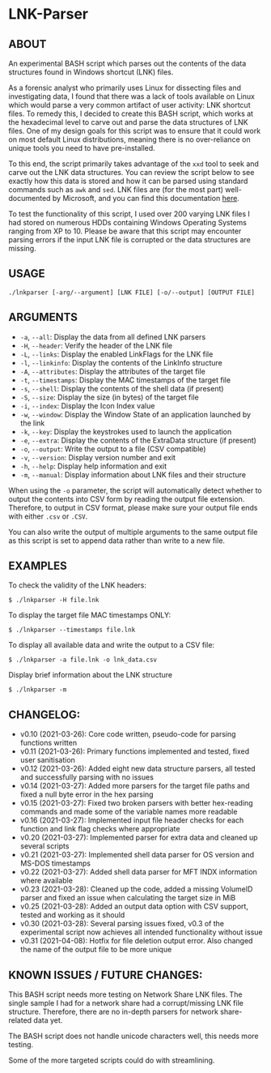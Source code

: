 # LNK-Parser

## ABOUT
An experimental BASH script which parses out the contents of the data structures found in Windows shortcut (LNK) files.

As a forensic analyst who primarily uses Linux for dissecting files and investigating data, I found that there was a lack of tools available on Linux which would parse a very common artifact of user activity: LNK shortcut files. To remedy this, I decided to create this BASH script, which works at the hexadecimal level to carve out and parse the data structures of LNK files. One of my design goals for this script was to ensure that it could work on most default Linux distributions, meaning there is no over-reliance on unique tools you need to have pre-installed. 

To this end, the script primarily takes advantage of the `xxd` tool to seek and carve out the LNK data structures. You can review the script below to see exactly how this data is stored and how it can be parsed using standard commands such as `awk` and `sed`. LNK files are (for the most part) well-documented by Microsoft, and you can find this documentation [here](https://docs.microsoft.com/en-us/openspecs/windows_protocols/ms-shllink).

To test the functionality of this script, I used over 200 varying LNK files I had stored on numerous HDDs containing Windows Operating Systems ranging from XP to 10. Please be aware that this script may encounter parsing errors if the input LNK file is corrupted or the data structures are missing.

## USAGE
```plaintext
./lnkparser [-arg/--argument] [LNK FILE] [-o/--output] [OUTPUT FILE]
```

## ARGUMENTS

* `-a`, `--all`:        Display the data from all defined LNK parsers
* `-H`, `--header`:     Verify the header of the LNK file
* `-L`, `--links`:      Display the enabled LinkFlags for the LNK file
* `-l`, `--linkinfo`:   Display the contents of the LinkInfo structure
* `-A`, `--attributes`: Display the attributes of the target file
* `-t`, `--timestamps`: Display the MAC timestamps of the target file
* `-s`, `--shell`:      Display the contents of the shell data (if present)
* `-S`, `--size`:       Display the size (in bytes) of the target file
* `-i`, `--index`:      Display the Icon Index value
* `-w`, `--window`:     Display the Window State of an application launched by the link
* `-k`, `--key`:        Display the keystrokes used to launch the application
* `-e`, `--extra`:      Display the contents of the ExtraData structure (if present)
* `-o`, `--output`:     Write the output to a file (CSV compatible)
* `-v`, `--version`:    Display version number and exit
* `-h`, `--help`:       Display help information and exit
* `-m`, `--manual`:     Display information about LNK files and their structure
        
When using the `-o` parameter, the script will automatically detect whether to output the contents into CSV form by reading the output file extension. Therefore, to output in CSV format, please make sure your output file ends with either `.csv` or `.CSV`.

You can also write the output of multiple arguments to the same output file as this script is set to append data rather than write to a new file.

## EXAMPLES

To check the validity of the LNK headers:
```plaintext
$ ./lnkparser -H file.lnk
```

To display the target file MAC timestamps ONLY:
```plaintext
$ ./lnkparser --timestamps file.lnk
```

To display all available data and write the output to a CSV file:
```plaintext
$ ./lnkparser -a file.lnk -o lnk_data.csv
```

Display brief information about the LNK structure
```plaintext
$ ./lnkparser -m
```

## CHANGELOG:
* v0.10 (2021-03-26):  Core code written, pseudo-code for parsing functions written
* v0.11 (2021-03-26):  Primary functions implemented and tested, fixed user sanitisation
* v0.12 (2021-03-26):  Added eight new data structure parsers, all tested and successfully parsing with no issues
* v0.14 (2021-03-27):  Added more parsers for the target file paths and fixed a null byte error in the hex parsing
* v0.15 (2021-03-27):  Fixed two broken parsers with better hex-reading commands and made some of the variable names more readable
* v0.16 (2021-03-27):  Implemented input file header checks for each function and link flag checks where appropriate
* v0.20 (2021-03-27):  Implemented parser for extra data and cleaned up several scripts
* v0.21 (2021-03-27):  Implemented shell data parser for OS version and MS-DOS timestamps
* v0.22 (2021-03-27):  Added shell data parser for MFT INDX information where available
* v0.23 (2021-03-28):  Cleaned up the code, added a missing VolumeID parser and fixed an issue when calculating the target size in MiB
* v0.25 (2021-03-28):  Added an output data option with CSV support, tested and working as it should
* v0.30 (2021-03-28):  Several parsing issues fixed, v0.3 of the experimental script now achieves all intended functionality without issue
* v0.31 (2021-04-08):  Hotfix for file deletion output error. Also changed the name of the output file to be more unique

## KNOWN ISSUES / FUTURE CHANGES:

This BASH script needs more testing on Network Share LNK files. The single sample I had for a network share had a corrupt/missing LNK file structure. Therefore, there are no in-depth parsers for network share-related data yet.

The BASH script does not handle unicode characters well, this needs more testing.

Some of the more targeted scripts could do with streamlining.
